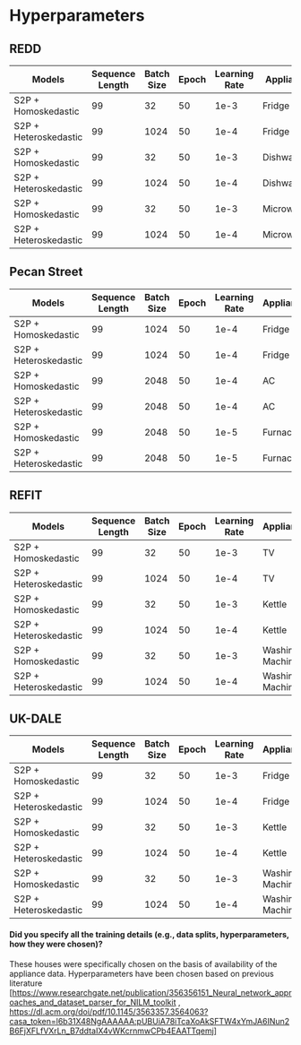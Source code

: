 # Hyperparameters

## REDD

| Models                 | Sequence Length | Batch Size | Epoch | Learning Rate | Appliance |
|------------------------|-----------------|------------|-------|---------------|-----------|
| S2P + Homoskedastic    | 99              | 32         | 50    | 1e-3          | Fridge    |
| S2P + Heteroskedastic  | 99              | 1024       | 50    | 1e-4          | Fridge    |
| S2P + Homoskedastic    | 99              | 32         | 50    | 1e-3          | Dishwasher|
| S2P + Heteroskedastic  | 99              | 1024       | 50    | 1e-4          | Dishwasher|
| S2P + Homoskedastic    | 99              | 32         | 50    | 1e-3          | Microwave |
| S2P + Heteroskedastic  | 99              | 1024       | 50    | 1e-4          | Microwave |

## Pecan Street

| Models                 | Sequence Length | Batch Size | Epoch | Learning Rate | Appliance |
|------------------------|-----------------|------------|-------|---------------|-----------|
| S2P + Homoskedastic    | 99              | 1024       | 50    | 1e-4          | Fridge    |
| S2P + Heteroskedastic  | 99              | 1024       | 50    | 1e-4          | Fridge    |
| S2P + Homoskedastic    | 99              | 2048       | 50    | 1e-4          | AC        |
| S2P + Heteroskedastic  | 99              | 2048       | 50    | 1e-4          | AC        |
| S2P + Homoskedastic    | 99              | 2048       | 50    | 1e-5          | Furnace   |
| S2P + Heteroskedastic  | 99              | 2048       | 50    | 1e-5          | Furnace   |

## REFIT 

| Models                 | Sequence Length | Batch Size | Epoch | Learning Rate | Appliance |
|------------------------|-----------------|------------|-------|---------------|-----------|
| S2P + Homoskedastic    | 99              | 32       | 50    | 1e-3          | TV        |
| S2P + Heteroskedastic  | 99              | 1024       | 50    | 1e-4          | TV        |
| S2P + Homoskedastic    | 99              | 32       | 50    | 1e-3          | Kettle    |
| S2P + Heteroskedastic  | 99              | 1024       | 50    | 1e-4          | Kettle    |
| S2P + Homoskedastic    | 99              | 32       | 50    | 1e-3          | Washing Machine   |
| S2P + Heteroskedastic  | 99              | 1024       | 50    | 1e-4          | Washing Machine   |

## UK-DALE 

| Models                 | Sequence Length | Batch Size | Epoch | Learning Rate | Appliance |
|------------------------|-----------------|------------|-------|---------------|-----------|
| S2P + Homoskedastic    | 99              | 32       | 50    | 1e-3          | Fridge        |
| S2P + Heteroskedastic  | 99              | 1024       | 50    | 1e-4          | Fridge        |
| S2P + Homoskedastic    | 99              | 32       | 50    | 1e-3          | Kettle    |
| S2P + Heteroskedastic  | 99              | 1024       | 50    | 1e-4          | Kettle    |
| S2P + Homoskedastic    | 99              | 32       | 50    | 1e-3          | Washing Machine   |
| S2P + Heteroskedastic  | 99              | 1024       | 50    | 1e-4          | Washing Machine   |


#### Did you specify all the training details (e.g., data splits, hyperparameters, how they were chosen)?

These houses were specifically chosen on the basis of availability of the appliance data. Hyperparameters have been chosen based on previous literature [https://www.researchgate.net/publication/356356151_Neural_network_approaches_and_dataset_parser_for_NILM_toolkit , https://dl.acm.org/doi/pdf/10.1145/3563357.3564063?casa_token=l6b31X48NgAAAAAA:pUBUiA78iTcaXoAkSFTW4xYmJA6INun2B6FjXFLfVXrLn_B7ddtaIX4vWKcrnmwCPb4EAATTqemj]


